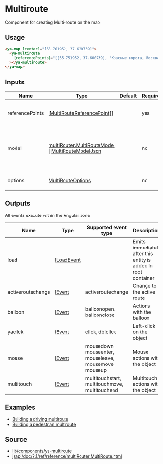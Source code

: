 # Multiroute

Component for creating Multi-route on the map

## Usage

```html
<ya-map [center]="[55.761952, 37.620739]">
  <ya-multiroute
    [referencePoints]="[[55.751952, 37.600739], 'Красные ворота, Москва']"
  ></ya-multiroute>
</ya-map>
```

## Inputs

<table>
	<thead>
		<tr>
			<th>Name</th>
			<th>Type</th>
			<th>Default</th>
			<th>Required</th>
			<th>Description</th>
		</tr>
	</thead>
	<tbody>
		<tr>
			<td>referencePoints</td>
			<td><a href="https://tech.yandex.ru/maps/jsapi/doc/2.1/ref/reference/IMultiRouteReferencePoint-docpage/" target="_blank" rel="noopener">IMultiRouteReferencePoint</a>[]</td>
			<td></td>
			<td>yes</td>
			<td>Reference points for the multi-route</td>
		</tr>
		<tr>
			<td>model</td>
			<td><a href="https://tech.yandex.ru/maps/jsapi/doc/2.1/ref/reference/multiRouter.MultiRouteModel-docpage/" target="_blank" rel="noopener">multiRouter.MultiRouteModel</a> | <a href="https://tech.yandex.ru/maps/jsapi/doc/2.1/ref/reference/IMultiRouteModelJson-docpage/" target="_blank" rel="noopener">MultiRouteModelJson</a></td>
			<td></td>
			<td>no</td>
			<td>The data model of a multi-route, or the model description object</td>
		</tr>
		<tr>
			<td>options</td>
			<td><a href="https://tech.yandex.ru/maps/jsapi/doc/2.1/ref/reference/multiRouter.MultiRoute-docpage/#multiRouter.MultiRoute__param-options" target="_blank" rel="noopener">MultiRouteOptions</a></td>
			<td></td>
			<td>no</td>
			<td>Options for the multiroute</td>
		</tr>
	</tbody>
</table>

## Outputs

All events execute within the Angular zone

| Name              | Type         | Supported event type                                  | Description                                                    |
| ----------------- | ------------ | ----------------------------------------------------- | -------------------------------------------------------------- |
| load              | [ILoadEvent] |                                                       | Emits immediately after this entity is added in root container |
| activeroutechange | [IEvent]     | activeroutechange                                     | Change to the active route                                     |
| balloon           | [IEvent]     | balloonopen, balloonclose                             | Actions with the balloon                                       |
| yaclick           | [IEvent]     | click, dblclick                                       | Left-click on the object                                       |
| mouse             | [IEvent]     | mousedown, mouseenter, mouseleave, mousemove, mouseup | Mouse actions with the object                                  |
| multitouch        | [IEvent]     | multitouchstart, multitouchmove, multitouchend        | Multitouch actions with the object                             |

[iloadevent]: interfaces/load-event.md
[ievent]: interfaces/event.md

## Examples

- [Building a driving multiroute](https://stackblitz.com/edit/multiroute)
- [Building a pedestrian multiroute](https://stackblitz.com/edit/multiroute-pedestrian)

## Source

- [lib/components/ya-multiroute](https://github.com/ddubrava/angular8-yandex-maps/tree/master/projects/angular8-yandex-maps/src/lib/components/ya-multiroute)
- [jsapi/doc/2.1/ref/reference/multiRouter.MultiRoute.html](https://yandex.ru/dev/maps/jsapi/doc/2.1/ref/reference/multiRouter.MultiRoute.html)
